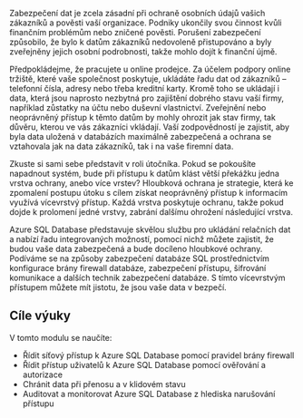 Zabezpečení dat je zcela zásadní při ochraně osobních údajů vašich zákazníků a pověsti vaší organizace. Podniky ukončily svou činnost kvůli finančním problémům nebo zničené pověsti. Porušení zabezpečení způsobilo, že bylo k datům zákazníků nedovoleně přistupováno a byly zveřejněny jejich osobní podrobnosti, takže mohlo dojít k finanční újmě.

Předpokládejme, že pracujete u online prodejce. Za účelem podpory online tržiště, které vaše společnost poskytuje, ukládáte řadu dat od zákazníků – telefonní čísla, adresy nebo třeba kreditní karty. Kromě toho se ukládají i data, která jsou naprosto nezbytná pro zajištění dobrého stavu vaší firmy, například zůstatky na účtu nebo duševní vlastnictví. Zveřejnění nebo neoprávněný přístup k těmto datům by mohly ohrozit jak stav firmy, tak důvěru, kterou ve vás zákazníci vkládají. Vaší zodpovědností je zajistit, aby byla data uložená v databázích maximálně zabezpečená a ochrana se vztahovala jak na data zákazníků, tak i na vaše firemní data.

Zkuste si sami sebe představit v roli útočníka. Pokud se pokoušíte napadnout systém, bude při přístupu k datům klást větší překážku jedna vrstva ochrany, anebo více vrstev? Hloubková ochrana je strategie, která ke zpomalení postupu útoku s cílem získat neoprávněný přístup k informacím využívá vícevrstvý přístup. Každá vrstva poskytuje ochranu, takže pokud dojde k prolomení jedné vrstvy, zabrání dalšímu ohrožení následující vrstva.

Azure SQL Database představuje skvělou službu pro ukládání relačních dat a nabízí řadu integrovaných možností, pomocí nichž můžete zajistit, že budou vaše data zabezpečená a bude docíleno hloubkové ochrany. Podíváme se na způsoby zabezpečení databáze SQL prostřednictvím konfigurace brány firewall databáze, zabezpečení přístupu, šifrování komunikace a dalších technik zabezpečení databáze. S tímto vícevrstvým přístupem můžete mít jistotu, že jsou vaše data v bezpečí.

## <a name="learning-objectives"></a>Cíle výuky

V tomto modulu se naučíte:

- Řídit síťový přístup k Azure SQL Database pomocí pravidel brány firewall
- Řídit přístup uživatelů k Azure SQL Database pomocí ověřování a autorizace
- Chránit data při přenosu a v klidovém stavu
- Auditovat a monitorovat Azure SQL Database z hlediska narušování přístupu
